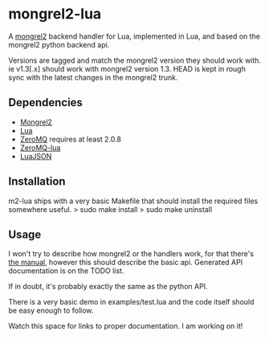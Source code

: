 mongrel2-lua
============

A [mongrel2](http://mongrel2.org/index) backend handler for Lua, implemented in Lua, and based on the mongrel2 python backend api.

Versions are tagged and match the mongrel2 version they should work with. ie v1.3[.x] should work with mongrel2 version 1.3. HEAD is kept in rough sync with the latest changes in the mongrel2 trunk.

Dependencies
------------
* [Mongrel2](http://mongrel2.org/index)
* [Lua](http://www.lua.org/)
* [ZeroMQ](http://www.zeromq.org/) requires at least 2.0.8
* [ZeroMQ-lua](http://www.zeromq.org/bindings:lua)
* [LuaJSON](http://github.com/harningt/luajson)

Installation
------------
m2-lua ships with a very basic Makefile that should install the required files somewhere useful.
    > sudo make install
    > sudo make uninstall

Usage
-----
I won't try to describe how mongrel2 or the handlers work, for that there's [the manual](http://mongrel2.org/doc/tip/docs/manual/book.wiki), however this should describe the basic api.
Generated API documentation is on the TODO list.

If in doubt, it's probably exactly the same as the python API.

There is a very basic demo in examples/test.lua and the code itself should be easy enough to follow.

Watch this space for links to proper documentation. I am working on it!

